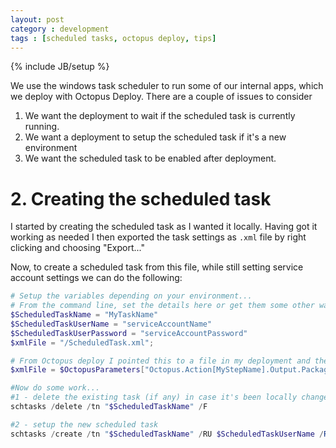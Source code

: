 ```yaml
---
layout: post
category : development
tags : [scheduled tasks, octopus deploy, tips]
---
```


{% include JB/setup %}

We use the windows task scheduler to run some of our internal apps, which we deploy with Octopus Deploy. There are a couple of issues to consider

1. We want the deployment to wait if the scheduled task is currently running.
2. We want a deployment to setup the scheduled task if it's a new environment
3. We want the scheduled task to be enabled after deployment.

# 2. Creating the scheduled task

I started by creating the scheduled task as I wanted it locally. Having got it working as needed I then exported the task settings as `.xml` file by right clicking and choosing "Export..."

Now, to create a scheduled task from this file, while still setting service account settings we can do the following:

~~~powershell
# Setup the variables depending on your environment...
# From the command line, set the details here or get them some other way...
$ScheduledTaskName = "MyTaskName"
$ScheduledTaskUserName = "serviceAccountName"
$ScheduledTaskUserPassword = "serviceAccountPassword"
$xmlFile = "/ScheduledTask.xml";

# From Octopus deploy I pointed this to a file in my deployment and the user credentials are automaticalyl mapped from deployment variables.
$xmlFile = $OctopusParameters["Octopus.Action[MyStepName].Output.Package.InstallationDirectoryPath"] + "/ScheduledTask.xml";

#Now do some work...
#1 - delete the existing task (if any) in case it's been locally changed.
schtasks /delete /tn "$ScheduledTaskName" /F

#2 - setup the new scheduled task
schtasks /create /tn "$ScheduledTaskName" /RU $ScheduledTaskUserName /RP $ScheduledTaskUserPassword /XML "$xmlFile"
~~~
